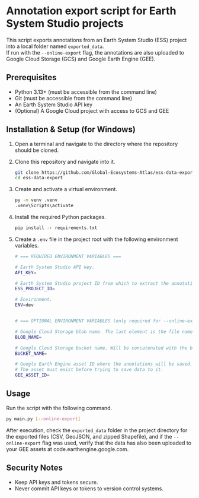 # Annotation export script for Earth System Studio projects

This script exports annotations from an Earth System Studio (ESS) project into a local folder named `exported_data`.  
If run with the `--online-export` flag, the annotations are also uploaded to Google Cloud Storage (GCS) and Google Earth Engine (GEE).

## Prerequisites

- Python 3.13+ (must be accessible from the command line)
- Git (must be accessible from the command line)
- An Earth System Studio API key
- (Optional) A Google Cloud project with access to GCS and GEE

## Installation & Setup (for Windows)

1. Open a terminal and navigate to the directory where the repository should be cloned.

2. Clone this repository and navigate into it.
    ```bash
    git clone https://github.com/Global-Ecosystems-Atlas/ess-data-export.git
    cd ess-data-export
    ```

3. Create and activate a virtual environment.
    ```bash
    py -m venv .venv
    .venv\Scripts\activate
    ```

3. Install the required Python packages.
   ```bash
   pip install -r requirements.txt
   ```

4. Create a `.env` file in the project root with the following environment variables.
    ```bash
    # === REQUIRED ENVIRONMENT VARIABLES ===

    # Earth System Studio API key.
    API_KEY=

    # Earth System Studio project ID from which to extract the annotations.
    ESS_PROJECT_ID=

    # Environment.
    ENV=dev


    # === OPTIONAL ENVIRONMENT VARIABLES (only required for --online-export) ===

    # Google Cloud Storage blob name. The last element is the file name — do not include an extension.
    BLOB_NAME=

    # Google Cloud Storage bucket name. Will be concatenated with the blob name.
    BUCKET_NAME=

    # Google Earth Engine asset ID where the annotations will be saved. The last element is the file name — do not include an extension.
    # The asset must exist before trying to save data to it.
    GEE_ASSET_ID=
    ```

## Usage

Run the script with the following command.
   ```bash
   py main.py [--online-export]
   ```

After execution, check the `exported_data` folder in the project directory for the exported files (CSV, GeoJSON, and zipped Shapefile), and if the `--online-export` flag was used, verify that the data has also been uploaded to your GEE assets at code.earthengine.google.com.

## Security Notes

- Keep API keys and tokens secure.
- Never commit API keys or tokens to version control systems.